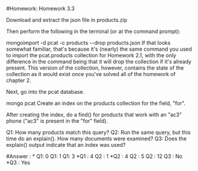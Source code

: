 #Homework: Homework 3.3

Download and extract the json file in products.zip

Then perform the following in the terminal (or at the command prompt):

mongoimport -d pcat -c products --drop products.json
If that looks somewhat familiar, that's because it's (nearly) the same command you used to import the pcat.products collection for Homework 2.1, with the only difference in the command being that it will drop the collection if it's already present. This version of the collection, however, contains the state of the collection as it would exist once you've solved all of the homework of chapter 2.

Next, go into the pcat database.

mongo pcat
Create an index on the products collection for the field, "for".

After creating the index, do a find() for products that work with an "ac3" phone ("ac3" is present in the "for" field).

Q1: How many products match this query?
Q2: Run the same query, but this time do an explain(). How many documents were examined?
Q3: Does the explain() output indicate that an index was used?

#Answer : *
Q1: 0
Q1: 1
Q1: 3
*Q1 : 4
Q2 : 1
*Q2 : 4
Q2 : 5
Q2 : 12
Q3 : No
*Q3 : Yes

